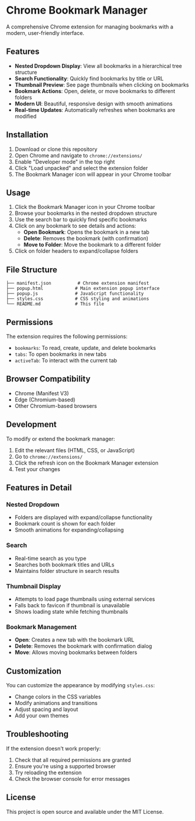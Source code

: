 # Chrome Bookmark Manager

A comprehensive Chrome extension for managing bookmarks with a modern, user-friendly interface.

## Features

- **Nested Dropdown Display**: View all bookmarks in a hierarchical tree structure
- **Search Functionality**: Quickly find bookmarks by title or URL
- **Thumbnail Preview**: See page thumbnails when clicking on bookmarks
- **Bookmark Actions**: Open, delete, or move bookmarks to different folders
- **Modern UI**: Beautiful, responsive design with smooth animations
- **Real-time Updates**: Automatically refreshes when bookmarks are modified

## Installation

1. Download or clone this repository
2. Open Chrome and navigate to `chrome://extensions/`
3. Enable "Developer mode" in the top right
4. Click "Load unpacked" and select the extension folder
5. The Bookmark Manager icon will appear in your Chrome toolbar

## Usage

1. Click the Bookmark Manager icon in your Chrome toolbar
2. Browse your bookmarks in the nested dropdown structure
3. Use the search bar to quickly find specific bookmarks
4. Click on any bookmark to see details and actions:
   - **Open Bookmark**: Opens the bookmark in a new tab
   - **Delete**: Removes the bookmark (with confirmation)
   - **Move to Folder**: Move the bookmark to a different folder
5. Click on folder headers to expand/collapse folders

## File Structure

```
├── manifest.json          # Chrome extension manifest
├── popup.html            # Main extension popup interface
├── popup.js              # JavaScript functionality
├── styles.css            # CSS styling and animations
└── README.md             # This file
```

## Permissions

The extension requires the following permissions:
- `bookmarks`: To read, create, update, and delete bookmarks
- `tabs`: To open bookmarks in new tabs
- `activeTab`: To interact with the current tab

## Browser Compatibility

- Chrome (Manifest V3)
- Edge (Chromium-based)
- Other Chromium-based browsers

## Development

To modify or extend the bookmark manager:

1. Edit the relevant files (HTML, CSS, or JavaScript)
2. Go to `chrome://extensions/`
3. Click the refresh icon on the Bookmark Manager extension
4. Test your changes

## Features in Detail

### Nested Dropdown
- Folders are displayed with expand/collapse functionality
- Bookmark count is shown for each folder
- Smooth animations for expanding/collapsing

### Search
- Real-time search as you type
- Searches both bookmark titles and URLs
- Maintains folder structure in search results

### Thumbnail Display
- Attempts to load page thumbnails using external services
- Falls back to favicon if thumbnail is unavailable
- Shows loading state while fetching thumbnails

### Bookmark Management
- **Open**: Creates a new tab with the bookmark URL
- **Delete**: Removes the bookmark with confirmation dialog
- **Move**: Allows moving bookmarks between folders

## Customization

You can customize the appearance by modifying `styles.css`:
- Change colors in the CSS variables
- Modify animations and transitions
- Adjust spacing and layout
- Add your own themes

## Troubleshooting

If the extension doesn't work properly:
1. Check that all required permissions are granted
2. Ensure you're using a supported browser
3. Try reloading the extension
4. Check the browser console for error messages

## License

This project is open source and available under the MIT License.